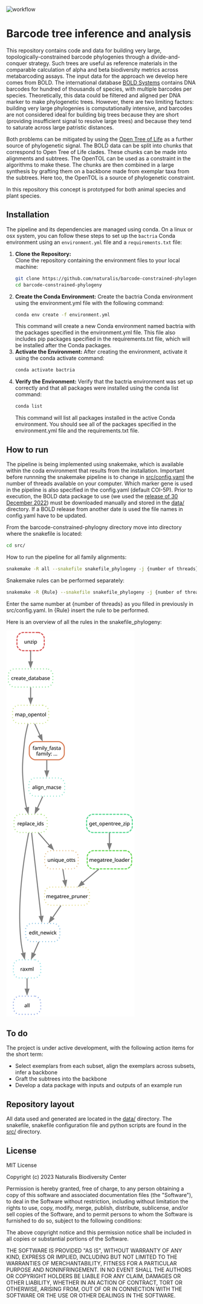 ![workflow](https://github.com/naturalis/barcode-constrained-phylogeny/actions/workflows/python-package-conda.yml/badge.svg)

# Barcode tree inference and analysis
This repository contains code and data for building very large, topologically-constrained barcode phylogenies through a divide-and-conquer strategy. Such trees are useful as reference materials in the comparable calculation of alpha and beta biodiversity metrics across metabarcoding assays. The input data for the approach we develop here comes from BOLD. The international database [BOLD Systems](https://www.boldsystems.org/index.php) contains DNA barcodes for hundred of thousands of species, with multiple barcodes per species. Theoretically, this data could be filtered and aligned per DNA marker to make phylogenetic trees. However, there are two limiting factors: building very large phylogenies is computationally intensive, and barcodes are not considered ideal for building big trees because they are short (providing insufficient signal to resolve large trees) and because they tend to saturate across large patristic distances.

Both problems can be mitigated by using the [Open Tree of Life](https://tree.opentreeoflife.org/opentree/argus/opentree13.4@ott93302) as a further source of phylogenetic signal. The BOLD data can be split into chunks that correspond to Open Tree of Life clades. These chunks can be made into alignments and subtrees. The OpenTOL can be used as a constraint in the algorithms to make these. The chunks are then combined in a large synthesis by grafting them on a backbone made from exemplar taxa from the subtrees. Here too, the OpenTOL is a source of phylogenetic constraint.

In this repository this concept is prototyped for both animal species and plant species.

## Installation

The pipeline and its dependencies are managed using conda. On a linux or osx system, you can follow these steps to set up the `bactria` Conda environment using an `environment.yml` file and a `requirements.txt` file:

1. **Clone the Repository:**  
   Clone the repository containing the environment files to your local machine:
   ```bash
   git clone https://github.com/naturalis/barcode-constrained-phylogeny.git
   cd barcode-constrained-phylogeny
   ```
2. **Create the Conda Environment:**
   Create the bactria Conda environment using the environment.yml file with the following command:
   ```bash
   conda env create -f environment.yml
   ```
   This command will create a new Conda environment named bactria with the packages specified in the environment.yml file. This file also includes pip packages specified in the requirements.txt file, which will be installed after the Conda packages.
3. **Activate the Environment:**
   After creating the environment, activate it using the conda activate command:
   ```bash
   conda activate bactria
   ```
4. **Verify the Environment:**
   Verify that the bactria environment was set up correctly and that all packages were installed using the conda list command:
   ```bash
   conda list
   ```
   This command will list all packages installed in the active Conda environment. You should see all of the packages specified in the environment.yml file and the requirements.txt file.

## How to run

The pipeline is being implemented using snakemake, which is available within the coda environment that results from the installation. Important before runnning the snakemake pipeline is to change in [src/config.yaml](src/config.yaml) the number of threads available on your computer. Which marker gene is used in the pipeline is also specified in the config.yaml (default COI-5P). Prior to execution, the BOLD data package to use (we used the [release of 30 December 2022](https://www.boldsystems.org/index.php/datapackage?id=BOLD_Public.30-Dec-2022)) must be downloaded manually and stored in the [data/](data/) directory. If a BOLD release from another date is used the file names in config.yaml have to be updated. 

From the barcode-constrained-phylogny directory move into directory where the snakefile is located:
```bash 
cd src/
```

How to run the pipeline for all family alignments:
```bash 
snakemake -R all --snakefile snakefile_phylogeny -j {number of threads}
```

Snakemake rules can be performed separately:
```bash 
snakemake -R {Rule} --snakefile snakefile_phylogeny -j {number of threads}
```

Enter the same number at {number of threads} as you filled in previously in src/config.yaml.
In {Rule} insert the rule to be performed.

Here is an overview of all the rules in the snakefile_phylogeny:

![graphviz (1)](doc/dag.svg)

## To do

The project is under active development, with the following action items for the short term:

- Select exemplars from each subset, align the exemplars across subsets, infer a backbone
- Graft the subtrees into the backbone
- Develop a data package with inputs and outputs of an example run

## Repository layout

All data used and generated are located in the [data/](data/) directory. 
The snakefile, snakefile configuration file and python scripts are found in the [src/](src/) directory. 

## License

MIT License

Copyright (c) 2023 Naturalis Biodiversity Center

Permission is hereby granted, free of charge, to any person obtaining a copy
of this software and associated documentation files (the "Software"), to deal
in the Software without restriction, including without limitation the rights
to use, copy, modify, merge, publish, distribute, sublicense, and/or sell
copies of the Software, and to permit persons to whom the Software is
furnished to do so, subject to the following conditions:

The above copyright notice and this permission notice shall be included in all
copies or substantial portions of the Software.

THE SOFTWARE IS PROVIDED "AS IS", WITHOUT WARRANTY OF ANY KIND, EXPRESS OR
IMPLIED, INCLUDING BUT NOT LIMITED TO THE WARRANTIES OF MERCHANTABILITY,
FITNESS FOR A PARTICULAR PURPOSE AND NONINFRINGEMENT. IN NO EVENT SHALL THE
AUTHORS OR COPYRIGHT HOLDERS BE LIABLE FOR ANY CLAIM, DAMAGES OR OTHER
LIABILITY, WHETHER IN AN ACTION OF CONTRACT, TORT OR OTHERWISE, ARISING FROM,
OUT OF OR IN CONNECTION WITH THE SOFTWARE OR THE USE OR OTHER DEALINGS IN THE
SOFTWARE.
